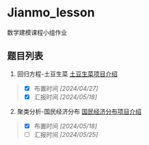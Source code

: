 # Jianmo_lesson
数学建模课程小组作业

## 题目列表
1. 回归方程-土豆生菜 [土豆生菜项目介绍](/土豆生菜/README.md)

>- [x] 布置时间   *[2024/04/27]*   
>- [x] 汇报时间   *[2024/05/18]* 

2. 聚类分析-国民经济分布 [国民经济分布项目介绍](/国民经济分布/README.md)
>- [x] 布置时间   *[2024/05/18]*   
>- [ ] 汇报时间   *[2024/05/25]*
   